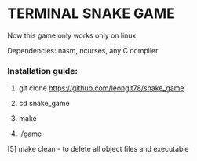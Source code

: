 # TERMINAL SNAKE GAME

Now this game only works only on linux. 

Dependencies: nasm, ncurses, any C compiler

### Installation guide:

1) git clone https://github.com/leongit78/snake_game

2) cd snake_game

3) make

4) ./game

[5] make clean - to delete all object files and executable

